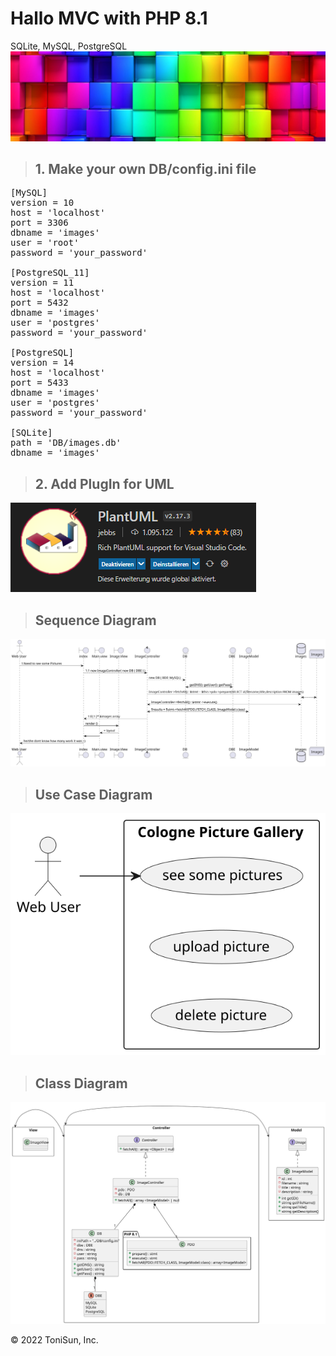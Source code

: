 # Hallo MVC with PHP 8.1

SQLite, MySQL, PostgreSQL
<a href="https://egosanto.de/" target="_blank">![](/View/assets/images/colorful-wall.png)</a>

> ## 1. Make your own DB/config.ini file
<pre>
[MySQL]
version = 10
host = 'localhost'
port = 3306
dbname = 'images'
user = 'root'
password = 'your_password'

[PostgreSQL_11]
version = 11
host = 'localhost'
port = 5432
dbname = 'images'
user = 'postgres'
password = 'your_password'

[PostgreSQL]
version = 14
host = 'localhost'
port = 5433
dbname = 'images'
user = 'postgres'
password = 'your_password'

[SQLite]
path = 'DB/images.db'
dbname = 'images'
</pre>

> ## 2. Add PlugIn for UML
[![PlantUML](/View/assets/images/PlantUML.png)](https://plantuml.com/de/)

>## Sequence Diagram

[![Sequence Diagram](/out/doc/mvc_seq_dia/mvc_seq_dia.svg)](/out/doc/mvc_seq_dia.plantuml)

>## Use Case Diagram
[![USE Case Diagram](/out/doc/mvc_usc_dia/mvc_usc_dia.svg)](/out/doc/mvc_usc_dia.plantuml)

>## Class Diagram
[![Class Diagram](/out/doc/mvc_cla_dia/mvc_cla_dia.svg)](/out/doc/mvc_cla_dia.plantuml)







&copy; 2022 ToniSun, Inc.